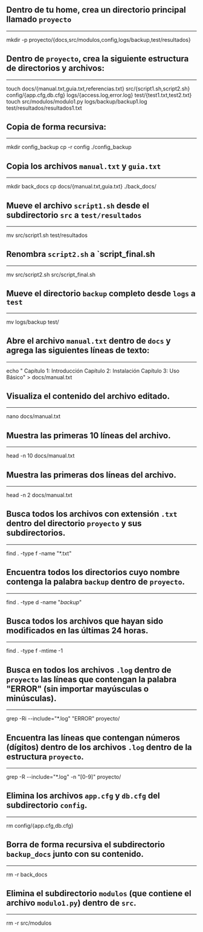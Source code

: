 ## Dentro de tu home, crea un directorio principal llamado `proyecto`
---
mkdir -p proyecto/{docs,src/modulos,config,logs/backup,test/resultados}


## Dentro de `proyecto`, crea la siguiente estructura de directorios y archivos:
---
touch docs/{manual.txt,guia.txt,referencias.txt} src/{script1.sh,script2.sh} config/{app.cfg,db.cfg} logs/{access.log,error.log} test/{test1.txt,test2.txt}
touch src/modulos/modulo1.py logs/backup/backup1.log test/resultados/resultados1.txt


## Copia de forma recursiva:
---
mkdir config_backup
cp -r config ./config_backup


## Copia los archivos `manual.txt` y `guia.txt`
---
mkdir back_docs
cp docs/{manual.txt,guia.txt} ./back_docs/


## Mueve el archivo `script1.sh` desde el subdirectorio `src` a `test/resultados`
---
mv src/script1.sh test/resultados


## Renombra `script2.sh` a `script_final.sh
---
mv src/script2.sh src/script_final.sh


## Mueve el directorio `backup` completo desde `logs` a `test`
---
mv logs/backup test/


## Abre el archivo `manual.txt` dentro de `docs` y agrega las siguientes líneas de texto:
---
echo "   Capítulo 1: Introducción
   Capítulo 2: Instalación
   Capítulo 3: Uso Básico" > docs/manual.txt


## Visualiza el contenido del archivo editado.
---
nano docs/manual.txt


## Muestra las primeras 10 líneas del archivo.
---
head -n 10 docs/manual.txt


## Muestra las primeras dos líneas del archivo.
---
head -n 2 docs/manual.txt


## Busca todos los archivos con extensión `.txt` dentro del directorio `proyecto` y sus subdirectorios.
---
find . -type f -name "*.txt"


## Encuentra todos los **directorios** cuyo nombre contenga la palabra `backup` dentro de `proyecto`.
---
find . -type d -name "*backup*"


## Busca todos los archivos que hayan sido modificados en las últimas 24 horas.
---
find . -type f -mtime -1


## Busca en todos los archivos `.log` dentro de `proyecto` las líneas que contengan la palabra "ERROR" (sin importar mayúsculas o minúsculas).
---
grep -Ri --include="*.log" "ERROR" proyecto/


## Encuentra las líneas que contengan números (dígitos) dentro de los archivos `.log` dentro de la estructura `proyecto`.
---
grep -R --include="*.log" -n "[0-9]" proyecto/


## Elimina los archivos `app.cfg` y `db.cfg` del subdirectorio `config`.
---
rm config/{app.cfg,db.cfg}


## Borra de forma recursiva el subdirectorio `backup_docs` junto con su contenido.
---
rm -r back_docs


## Elimina el subdirectorio `modulos` (que contiene el archivo `modulo1.py`) dentro de `src`.
---
rm -r src/modulos
